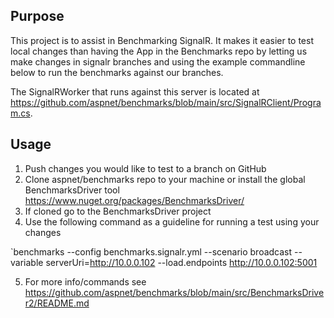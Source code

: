 ## Purpose

This project is to assist in Benchmarking SignalR.
It makes it easier to test local changes than having the App in the Benchmarks repo by letting us make changes in signalr branches and using the example commandline below to run the benchmarks against our branches.

The SignalRWorker that runs against this server is located at https://github.com/aspnet/benchmarks/blob/main/src/SignalRClient/Program.cs.

## Usage

1. Push changes you would like to test to a branch on GitHub
2. Clone aspnet/benchmarks repo to your machine or install the global BenchmarksDriver tool https://www.nuget.org/packages/BenchmarksDriver/
3. If cloned go to the BenchmarksDriver project
4. Use the following command as a guideline for running a test using your changes

`benchmarks --config benchmarks.signalr.yml --scenario broadcast --variable serverUri=http://10.0.0.102 --load.endpoints http://10.0.0.102:5001

5. For more info/commands see https://github.com/aspnet/benchmarks/blob/main/src/BenchmarksDriver2/README.md
